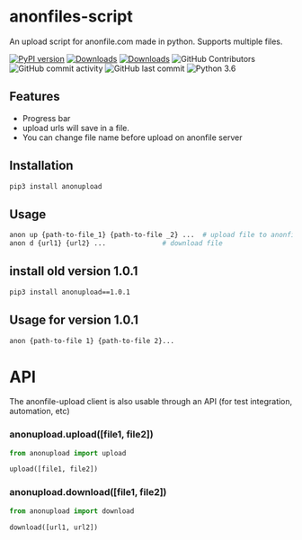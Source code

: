 # anonfiles-script
An upload script for anonfile.com made in python. Supports multiple files.

 [![PyPI version](https://badge.fury.io/py/anonupload.svg)](https://pypi.org/project/anonupload/)
 [![Downloads](https://pepy.tech/badge/anonupload/month)](https://pepy.tech/project/anonupload)
 [![Downloads](https://static.pepy.tech/personalized-badge/anonupload?period=total&units=international_system&left_color=green&right_color=blue&left_text=Total%20Downloads)](https://pepy.tech/project/anonupload)
 ![GitHub Contributors](https://img.shields.io/github/contributors/redevil1/anonfiles)
 ![GitHub commit activity](https://img.shields.io/github/commit-activity/m/redevil1/anonfiles)
 ![GitHub last commit](https://img.shields.io/github/last-commit/redevil1/anonfiles)
 ![Python 3.6](https://img.shields.io/badge/python-3.6-yellow.svg)


## Features
- Progress bar
- upload urls will save in a file.
- You can change file name before upload on anonfile server


## Installation

```sh
pip3 install anonupload
```

## Usage 
```sh
anon up {path-to-file_1} {path-to-file _2} ...  # upload file to anonfile server
anon d {url1} {url2} ...              # download file 
```

## install old version 1.0.1
```sh
pip3 install anonupload==1.0.1
```

## Usage for version 1.0.1 

```sh
anon {path-to-file 1} {path-to-file 2}...
```

# API

The anonfile-upload client is also usable through an API (for test integration, automation, etc)

### anonupload.upload([file1, file2])

```py
from anonupload import upload

upload([file1, file2])
```

### anonupload.download([file1, file2])

```py
from anonupload import download

download([url1, url2])
```